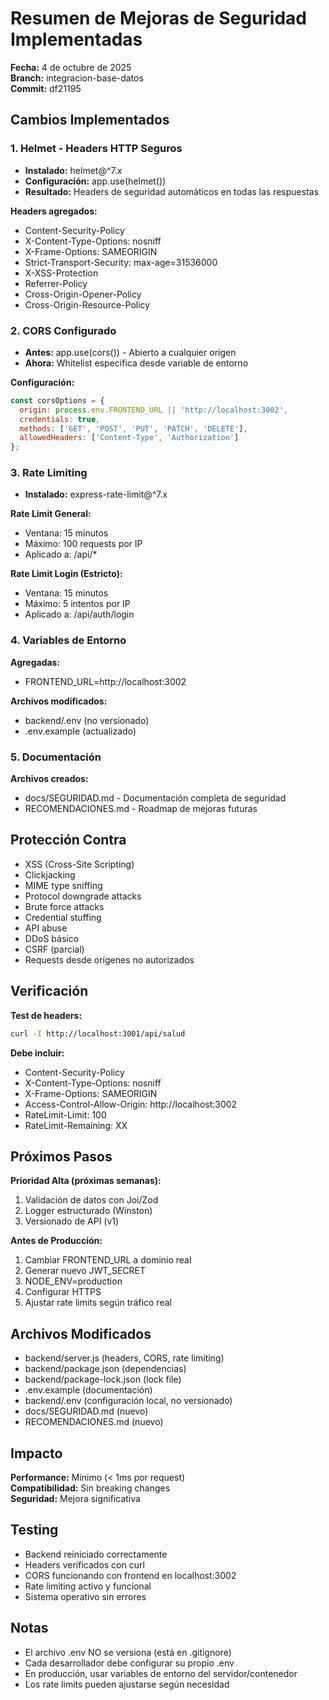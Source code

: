 # Resumen de Mejoras de Seguridad Implementadas

**Fecha:** 4 de octubre de 2025  
**Branch:** integracion-base-datos  
**Commit:** df21195

## Cambios Implementados

### 1. Helmet - Headers HTTP Seguros
- **Instalado:** helmet@^7.x
- **Configuración:** app.use(helmet())
- **Resultado:** Headers de seguridad automáticos en todas las respuestas

**Headers agregados:**
- Content-Security-Policy
- X-Content-Type-Options: nosniff
- X-Frame-Options: SAMEORIGIN
- Strict-Transport-Security: max-age=31536000
- X-XSS-Protection
- Referrer-Policy
- Cross-Origin-Opener-Policy
- Cross-Origin-Resource-Policy

### 2. CORS Configurado
- **Antes:** app.use(cors()) - Abierto a cualquier origen
- **Ahora:** Whitelist específica desde variable de entorno

**Configuración:**
```javascript
const corsOptions = {
  origin: process.env.FRONTEND_URL || 'http://localhost:3002',
  credentials: true,
  methods: ['GET', 'POST', 'PUT', 'PATCH', 'DELETE'],
  allowedHeaders: ['Content-Type', 'Authorization']
};
```

### 3. Rate Limiting
- **Instalado:** express-rate-limit@^7.x

**Rate Limit General:**
- Ventana: 15 minutos
- Máximo: 100 requests por IP
- Aplicado a: /api/*

**Rate Limit Login (Estricto):**
- Ventana: 15 minutos
- Máximo: 5 intentos por IP
- Aplicado a: /api/auth/login

### 4. Variables de Entorno
**Agregadas:**
- FRONTEND_URL=http://localhost:3002

**Archivos modificados:**
- backend/.env (no versionado)
- .env.example (actualizado)

### 5. Documentación
**Archivos creados:**
- docs/SEGURIDAD.md - Documentación completa de seguridad
- RECOMENDACIONES.md - Roadmap de mejoras futuras

## Protección Contra

- XSS (Cross-Site Scripting)
- Clickjacking
- MIME type sniffing
- Protocol downgrade attacks
- Brute force attacks
- Credential stuffing
- API abuse
- DDoS básico
- CSRF (parcial)
- Requests desde orígenes no autorizados

## Verificación

**Test de headers:**
```bash
curl -I http://localhost:3001/api/salud
```

**Debe incluir:**
- Content-Security-Policy
- X-Content-Type-Options: nosniff
- X-Frame-Options: SAMEORIGIN
- Access-Control-Allow-Origin: http://localhost:3002
- RateLimit-Limit: 100
- RateLimit-Remaining: XX

## Próximos Pasos

**Prioridad Alta (próximas semanas):**
1. Validación de datos con Joi/Zod
2. Logger estructurado (Winston)
3. Versionado de API (v1)

**Antes de Producción:**
1. Cambiar FRONTEND_URL a dominio real
2. Generar nuevo JWT_SECRET
3. NODE_ENV=production
4. Configurar HTTPS
5. Ajustar rate limits según tráfico real

## Archivos Modificados

- backend/server.js (headers, CORS, rate limiting)
- backend/package.json (dependencias)
- backend/package-lock.json (lock file)
- .env.example (documentación)
- backend/.env (configuración local, no versionado)
- docs/SEGURIDAD.md (nuevo)
- RECOMENDACIONES.md (nuevo)

## Impacto

**Performance:** Mínimo (< 1ms por request)  
**Compatibilidad:** Sin breaking changes  
**Seguridad:** Mejora significativa

## Testing

- Backend reiniciado correctamente
- Headers verificados con curl
- CORS funcionando con frontend en localhost:3002
- Rate limiting activo y funcional
- Sistema operativo sin errores

## Notas

- El archivo .env NO se versiona (está en .gitignore)
- Cada desarrollador debe configurar su propio .env
- En producción, usar variables de entorno del servidor/contenedor
- Los rate limits pueden ajustarse según necesidad
